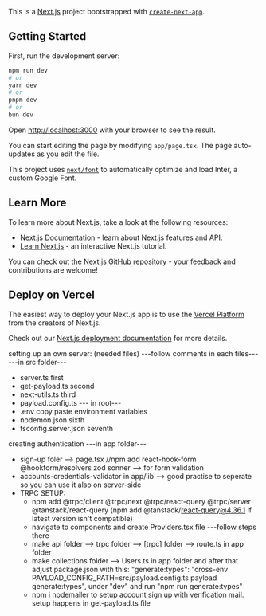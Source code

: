 This is a [Next.js](https://nextjs.org/) project bootstrapped with [`create-next-app`](https://github.com/vercel/next.js/tree/canary/packages/create-next-app).

## Getting Started

First, run the development server:

```bash
npm run dev
# or
yarn dev
# or
pnpm dev
# or
bun dev
```

Open [http://localhost:3000](http://localhost:3000) with your browser to see the result.

You can start editing the page by modifying `app/page.tsx`. The page auto-updates as you edit the file.

This project uses [`next/font`](https://nextjs.org/docs/basic-features/font-optimization) to automatically optimize and load Inter, a custom Google Font.

## Learn More

To learn more about Next.js, take a look at the following resources:

- [Next.js Documentation](https://nextjs.org/docs) - learn about Next.js features and API.
- [Learn Next.js](https://nextjs.org/learn) - an interactive Next.js tutorial.

You can check out [the Next.js GitHub repository](https://github.com/vercel/next.js/) - your feedback and contributions are welcome!

## Deploy on Vercel

The easiest way to deploy your Next.js app is to use the [Vercel Platform](https://vercel.com/new?utm_medium=default-template&filter=next.js&utm_source=create-next-app&utm_campaign=create-next-app-readme) from the creators of Next.js.

Check out our [Next.js deployment documentation](https://nextjs.org/docs/deployment) for more details.


setting up an own server: (needed files) ---follow comments in each files---
---in src folder---
-   server.ts first
-   get-payload.ts second
-   next-utils.ts third
-   payload.config.ts
--- in root---
-   .env copy paste environment variables
-   nodemon.json sixth
-   tsconfig.server.json seventh


creating authentication
---in app folder---
-   sign-up foler --> page.tsx //npm add react-hook-form @hookform/resolvers zod sonner --> for form validation
-   accounts-credentials-validator in app/lib --> good practise to seperate so you can use it also on server-side 
-   TRPC SETUP:
    -   npm add @trpc/client @trpc/next @trpc/react-query @trpc/server @tanstack/react-query (npm add @tanstack/react-query@4.36.1 if latest version isn't compatible)
    -   navigate to components and create Providers.tsx file ---follow steps there---
    -   make api folder --> trpc folder --> [trpc] folder --> route.ts in app folder
    -   make collections folder --> Users.ts in app folder and after that adjust package.json with this: "generate:types": "cross-env PAYLOAD_CONFIG_PATH=src/payload.config.ts payload generate:types", under "dev" and run "npm run generate:types"
    -   npm i nodemailer to setup account sign up with verification mail. setup happens in get-payload.ts file
